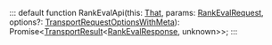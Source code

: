 :::
default function RankEvalApi(this: [That](./That.md), params: [RankEvalRequest](./RankEvalRequest.md), options?: [TransportRequestOptionsWithMeta](./TransportRequestOptionsWithMeta.md)): Promise<[TransportResult](./TransportResult.md)<[RankEvalResponse](./RankEvalResponse.md), unknown>>;
:::
